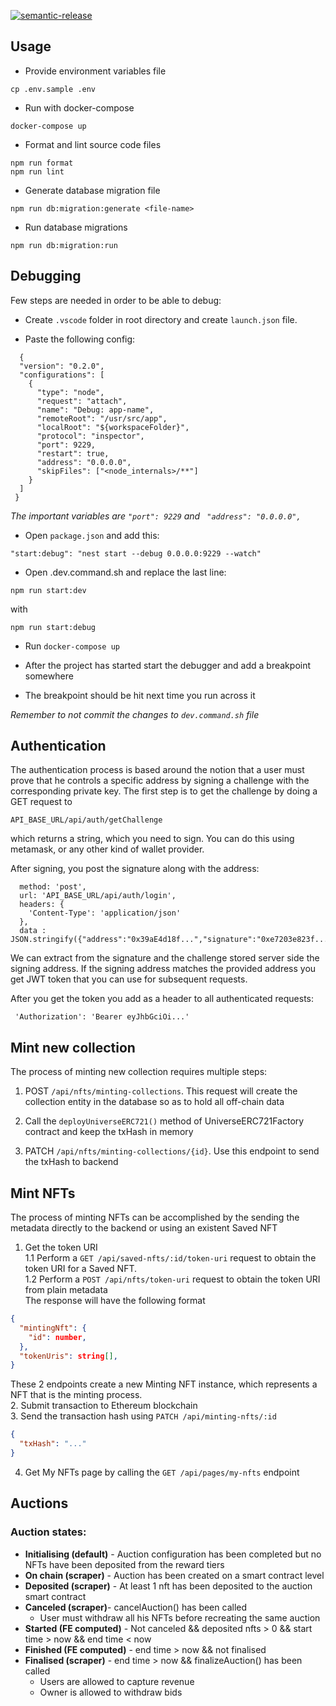 [![semantic-release](https://img.shields.io/badge/%20%20%F0%9F%93%A6%F0%9F%9A%80-semantic--release-e10079.svg)](https://github.com/semantic-release/semantic-release)

## Usage

- Provide environment variables file

```shell script
cp .env.sample .env
```

- Run with docker-compose

```shell script
docker-compose up
```

- Format and lint source code files

```shell script
npm run format
npm run lint
```

- Generate database migration file

```shell script
npm run db:migration:generate <file-name>
```

- Run database migrations

```shell script
npm run db:migration:run
```

## Debugging

Few steps are needed in order to be able to debug:

- Create `.vscode` folder in root directory and create `launch.json` file.

- Paste the following config:

```
  {
  "version": "0.2.0",
  "configurations": [
    {
      "type": "node",
      "request": "attach",
      "name": "Debug: app-name",
      "remoteRoot": "/usr/src/app",
      "localRoot": "${workspaceFolder}",
      "protocol": "inspector",
      "port": 9229,
      "restart": true,
      "address": "0.0.0.0",
      "skipFiles": ["<node_internals>/**"]
    }
  ]
 }
```

_The important variables are `"port": 9229` and ` "address": "0.0.0.0",`_

- Open ```package.json``` and add this:

```
"start:debug": "nest start --debug 0.0.0.0:9229 --watch"
```


- Open .dev.command.sh and replace the last line:

```
npm run start:dev
```

with

```
npm run start:debug
```

- Run `docker-compose up`

- After the project has started start the debugger and add a breakpoint somewhere

- The breakpoint should be hit next time you run across it

_Remember to not commit the changes to `dev.command.sh` file_

## Authentication

The authentication process is based around the notion that a user must prove that he controls a specific address by signing a challenge with the corresponding private key. The first step is to get the challenge by doing a GET request to

```shell script
API_BASE_URL/api/auth/getChallenge
```

which returns a string, which you need to sign. You can do this using metamask, or any other kind of wallet provider.

After signing, you post the signature along with the address:

```shell script
  method: 'post',
  url: 'API_BASE_URL/api/auth/login',
  headers: {
    'Content-Type': 'application/json'
  },
  data : JSON.stringify({"address":"0x39aE4d18f...","signature":"0xe7203e823f..."});
```

We can extract from the signature and the challenge stored server side the signing address. If the signing address matches the provided address you get JWT token that you can use for subsequent requests.

After you get the token you add as a header to all authenticated requests:

```shell script
 'Authorization': 'Bearer eyJhbGciOi...'
```

## Mint new collection

The process of minting new collection requires multiple steps:

1. POST `/api/nfts/minting-collections`. This request will create the collection entity in the database so as to hold all off-chain data
2. Call the `deployUniverseERC721()` method of UniverseERC721Factory contract and keep the txHash in memory

3. PATCH `/api/nfts/minting-collections/{id}`. Use this endpoint to send the txHash to backend
## Mint NFTs

The process of minting NFTs can be accomplished by the sending the metadata directly to the backend or using an existent Saved NFT

1. Get the token URI  
1.1 Perform a `GET /api/saved-nfts/:id/token-uri` request to obtain the token URI for a Saved NFT.  
1.2 Perform a `POST /api/nfts/token-uri` request to obtain the token URI from plain metadata  
The response will have the following format
```json
{
  "mintingNft": {
    "id": number,
  },
  "tokenUris": string[],
}
```
These 2 endpoints create a new Minting NFT instance, which represents a NFT that is the minting process.  
2. Submit transaction to Ethereum blockchain  
3. Send the transaction hash using `PATCH /api/minting-nfts/:id`  
```json
{
  "txHash": "..."
}
```
4. Get My NFTs page by calling the `GET /api/pages/my-nfts` endpoint


## Auctions
### Auction states:
 -  **Initialising (default)** - Auction configuration has been completed but no NFTs have been deposited from the reward tiers
 -  **On chain (scraper)** - Auction has been created on a smart contract level
 -  **Deposited (scraper)** - At least 1 nft has been deposited to the auction smart contract
 -  **Canceled (scraper)**- cancelAuction() has been called
	 - User must withdraw all his NFTs before recreating the same auction
 -  **Started (FE computed)** -  Not canceled && deposited nfts > 0 && start time > now && end time < now
 -  **Finished  (FE computed)** - end time > now && not finalised
 -  **Finalised (scraper)** - end time > now && finalizeAuction() has been called
	 - Users are allowed to capture revenue
	 - Owner is allowed to withdraw bids
